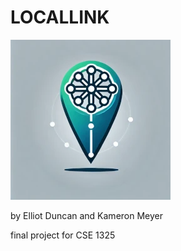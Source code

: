 # LOCALLINK
![alt text](locallink.webp "LocalLink")

by Elliot Duncan and Kameron Meyer

final project for CSE 1325